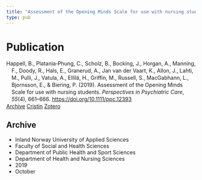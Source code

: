 ```yaml
---
title: "Assessment of the Opening Minds Scale for use with nursing students"
type: pub
---
```

<h1>Publication</h1>
<article id="csl-bib-container-LCPYTJ2T" class="csl-bib-container">
  <div class="csl-bib-body" style="line-height: 1.35; padding-left: 1em; text-indent:-1em;">
  <div class="csl-entry">Happell, B., Platania&#x2010;Phung, C., Scholz, B., Bocking, J., Horgan, A., Manning, F., Doody, R., Hals, E., Granerud, A., Jan van der Vaart, K., Allon, J., Lahti, M., Pulli, J., Vatula, A., Ellil&#xE4;, H., Griffin, M., Russell, S., MacGabhann, L., Bjornsson, E., &amp; Biering, P. (2019). Assessment of the Opening Minds Scale for use with nursing students. <i>Perspectives in Psychiatric Care</i>, <i>55</i>(4), 661&#x2013;666. <a href="https://doi.org/10.1111/ppc.12393">https://doi.org/10.1111/ppc.12393</a></div>
</div>
  <div class="csl-bib-buttons">
    <a href="#taxonomy-article-LCPYTJ2T" class="csl-bib-button">Archive</a>
    <a href="https://app.cristin.no/results/show.jsf?id=1739854" alt="Cristin URL" class="csl-bib-button">Cristin</a>
    <a href="http://zotero.org/groups/5022929/items/LCPYTJ2T" alt="Zotero URL" class="csl-bib-button">Zotero</a>
  </div>
  <div id="csl-bib-meta-container-LCPYTJ2T"></div>
</article>
<div id="csl-bib-meta-LCPYTJ2T" class="csl-bib-meta">
  <article id="taxonomy-article-LCPYTJ2T" class="taxonomy-article">
    <h1>Archive</h1>
    <ul>
      <li>Inland Norway University of Applied Sciences</li>
      <li>Faculty of Social and Health Sciences</li>
      <li>Department of Public Health and Sport Sciences</li>
      <li>Department of Health and Nursing Sciences</li>
      <li>2019</li>
      <li>October</li>
    </ul>
  </article>
</div>
